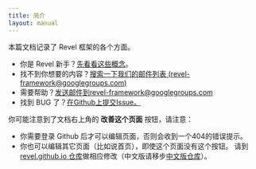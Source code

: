 ```yaml
---
title: 简介
layout: manual
---
```


本篇文档记录了 Revel 框架的各个方面。

- 你是 Revel 新手？[先看看这些概念](concepts.html)。
- 找不到你想要的内容？[搜索一下我们的邮件列表 (revel-framework@googlegroups.com)](https://groups.google.com/forum/#!forum/revel-framework)
- 需要帮助？[发送邮件到revel-framework@googlegroups.com](mailto:revel-framework@googlegroups.com)
- 找到 BUG 了？[在Github上提交Issue。](https://github.com/revel/revel/issues)

你可能注意到了文档右上角的 **改善这个页面** 按钮，请注意：

- 你需要登录 Github 后才可以编辑页面，否则会收到一个404的错误提示。
- 你也可以编辑其它页面（比如说首页），即使这个页面没有这个按钮。
请到 [revel.github.io 仓库](https://github.com/revel/revel.github.io)做相应修改（中文版请移步[中文版仓库](https://github.com/virtao/revel.github.io)）。
